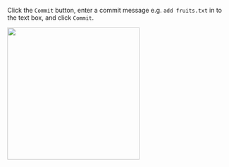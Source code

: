 Click the `Commit` button, enter a commit message e.g. `add fruits.txt` in to the text box, and click `Commit`.

<img src="{{baseUrl}}/gitAndGithub/commit/images/sourcetree_4.png" height="300" />
<p/>
